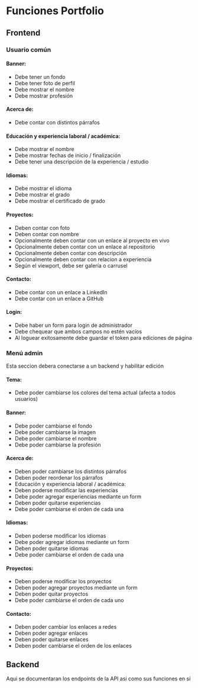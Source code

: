 # Funciones Portfolio

## Frontend

### Usuario común

#### Banner:

- Debe tener un fondo
- Debe tener foto de perfil
- Debe mostrar el nombre
- Debe mostrar profesión

#### Acerca de:

- Debe contar con distintos párrafos

#### Educación y experiencia laboral / académica:

- Debe mostrar el nombre
- Debe mostrar fechas de inicio / finalización
- Debe tener una descripción de la experiencia / estudio

#### Idiomas:

- Debe mostrar el idioma
- Debe mostrar el grado
- Debe mostrar el certificado de grado

#### Proyectos:

- Deben contar con foto
- Deben contar con nombre
- Opcionalmente deben contar con un enlace al proyecto en vivo
- Opcionalmente deben contar con un enlace al repositorio
- Opcionalmente deben contar con descripción
- Opcionalmente deben contar con relacion a experiencia
- Según el viewport, debe ser galería o carrusel

#### Contacto:

- Debe contar con un enlace a LinkedIn
- Debe contar con un enlace a GitHub

#### Login:

- Debe haber un form para login de administrador
- Debe chequear que ambos campos no estén vacíos
- Al loguear exitosamente debe guardar el token para ediciones de página

### Menú admin

Esta seccion debera conectarse a un backend y habilitar edición

#### Tema:

- Debe poder cambiarse los colores del tema actual (afecta a todos usuarios)

#### Banner:

- Debe poder cambiarse el fondo
- Debe poder cambiarse la imagen
- Debe poder cambiarse el nombre
- Debe poder cambiarse la profesión

#### Acerca de:

- Deben poder cambiarse los distintos párrafos
- Deben poder reordenar los párrafos
- Educación y experiencia laboral / académica:
- Deben poderse modificar las experiencias
- Debe poder agregar experiencias mediante un form
- Deben poder quitarse experiencias
- Debe poder cambiarse el orden de cada una

#### Idiomas:

- Deben poderse modificar los idiomas
- Debe poder agregar idiomas mediante un form
- Deben poder quitarse idiomas
- Debe poder cambiarse el orden de cada una

#### Proyectos:

- Deben poderse modificar los proyectos
- Deben poder agregar proyectos mediante un form
- Deben poder quitar proyectos
- Debe poder cambiarse el orden de cada uno

#### Contacto:

- Deben poder cambiar los enlaces a redes
- Deben poder agregar enlaces
- Deben poder quitarse enlaces
- Deben poder cambiarse el orden de los enlaces

## Backend

Aqui se documentaran los endpoints de la API asi como sus funciones en si
